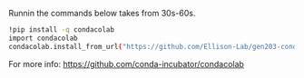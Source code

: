 
Runnin the commands below takes from 30s-60s.

```bash
!pip install -q condacolab
import condacolab
condacolab.install_from_url("https://github.com/Ellison-Lab/gen203-condacolab-installer/releases/download/0.1.0/gen203_condacolab-0.1.0-Linux-x86_64.sh")
```


For more info: https://github.com/conda-incubator/condacolab
